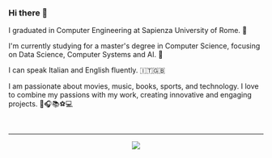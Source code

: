 ### Hi there 👋

I graduated in Computer Engineering at Sapienza University of Rome. 🧠

I'm currently studying for a master's degree in Computer Science, focusing on Data Science, Computer Systems and AI. 🌱



I can speak Italian and English fluently. 🇮🇹🇬🇧

I am passionate about movies, music, books, sports, and technology. I love to combine my passions with my work, creating innovative and engaging projects. 🎥🎧📚⚽💻


<br>

---

<p align='center'>
  
  <a href='https://www.linkedin.com/in/federico-gerardi-81407a1a1/'>
    <img src='https://img.shields.io/badge/-Linkedin-0e76a8?logo=linkedin&logoColor=white'/>
  </a>
</p>
